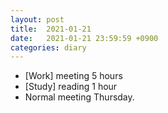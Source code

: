 ```yaml
---
layout: post
title:  2021-01-21
date:   2021-01-21 23:59:59 +0900
categories: diary
---
```


- [Work] meeting 5 hours
- [Study] reading 1 hour
- Normal meeting Thursday.
